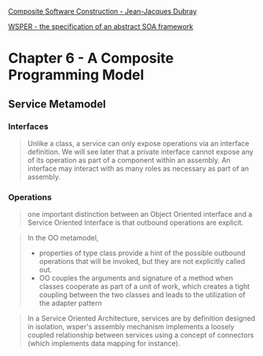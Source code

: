 [Composite Software Construction - Jean-Jacques Dubray](https://www.infoq.com/minibooks/composite-software-construction)

[WSPER - the specification of an abstract SOA framework](https://www.ebpml.org/wsper/wsper/index.html)

# Chapter 6 - A Composite Programming Model

## Service Metamodel

### Interfaces

> Unlike a class, a service can only expose operations via an interface definition.
> We will see later that a private interface cannot expose any of its operation as part of a component within an assembly.
> An interface may interact with as many roles as necessary as part of an assembly.

### Operations

> one important distinction between an Object Oriented interface and a Service Oriented Interface is that outbound operations are explicit.

> In the OO metamodel, 
> - properties of type class provide a hint of the possible outbound operations that will be invoked, but they are not explicitly called out.
> - OO couples the arguments and signature of a method when classes cooperate as part of a unit of work, which creates a tight coupling between the two classes and leads to the utilization of the adapter pattern

> In a Service Oriented Architecture, services are by definition designed in isolation,
> wsper's assembly mechanism implements a loosely coupled relationship between services using a concept of connectors (which implements data mapping for instance).
